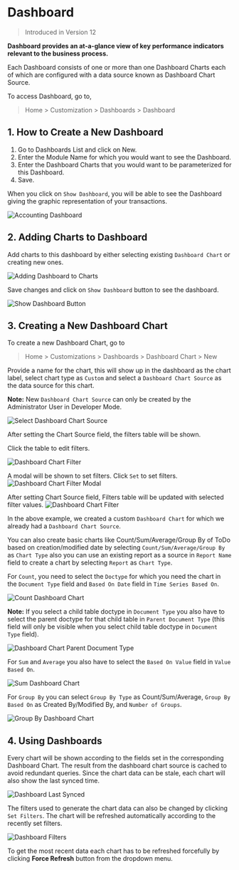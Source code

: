 
# Dashboard




> 
> Introduced in Version 12
> 
> 
> 


**Dashboard provides an at-a-glance view of key performance indicators relevant to the business process.**


Each Dashboard consists of one or more than one Dashboard Charts each of which are configured with a data source known as Dashboard Chart Source.


To access Dashboard, go to,



> 
> Home > Customization > Dashboards > Dashboard
> 
> 
> 


## 1. How to Create a New Dashboard


1. Go to Dashboards List and click on New.
2. Enter the Module Name for which you would want to see the Dashboard.
3. Enter the Dashboard Charts that you would want to be parameterized for this Dashboard.
4. Save.


When you click on `Show Dashboard`, you will be able to see the Dashboard giving the graphic representation of your transactions.


![Accounting Dashboard](/files/dashboard.png)


## 2. Adding Charts to Dashboard


Add charts to this dashboard by either selecting existing `Dashboard Chart` or creating new ones.


![Adding Dashboard to Charts](/files/dashboard-add-charts.png)


Save changes and click on `Show Dashboard` button to see the dashboard.


![Show Dashboard Button](/files/dashboard-show-dashboard-button.png)


## 3. Creating a New Dashboard Chart


To create a new Dashboard Chart, go to



> 
> Home > Customizations > Dashboards > Dashboard Chart > New
> 
> 
> 


Provide a name for the chart, this will show up in the dashboard as the chart label, select chart type as `Custom` and select a `Dashboard Chart Source` as the data source for this chart.


**Note:** New `Dashboard Chart Source` can only be created by the Administrator User in Developer Mode.


![Select Dashboard Chart Source](/files/dashboard-chart-from-source.png)


After setting the Chart Source field, the filters table will be shown.


Click the table to edit filters.


![Dashboard Chart Filter](/files/dashboard-chart-filter.png)


A modal will be shown to set filters. Click `Set` to set filters.
![Dashboard Chart Filter Modal](/files/dashboard-chart-filter-modal.png)


After setting Chart Source field, Filters table will be updated with selected filter values.
![Dashboard Chart Filter](/files/dashboard-chart-filter-updated.png)


In the above example, we created a custom `Dashboard Chart` for which we already had a `Dashboard Chart Source`. 


You can also create basic charts like Count/Sum/Average/Group By of ToDo based on creation/modified date by selecting `Count/Sum/Average/Group By` as `Chart Type` also you can use an existing report as a source in `Report Name` field to create a chart by selecting `Report` as `Chart Type`.


For `Count`, you need to select the `Doctype` for which you need the chart in the `Document Type` field and `Based On Date` field in `Time Series Based On`.


![Count Dashboard Chart](/files/dashboard-chart-count.png)


**Note:** If you select a child table doctype in `Document Type` you also have to select the parent doctype for that child table in `Parent Document Type` (this field will only be visible when you select child table doctype in `Document Type` field).


![Dashboard Chart Parent Document Type](/files/dashboard-chart-parent-document-type.png)


For `Sum` and `Average` you also have to select the `Based On Value` field in `Value Based On`.


![Sum Dashboard Chart](/files/dashboard-chart-sum.png)


For `Group By` you can select `Group By Type` as Count/Sum/Average, `Group By Based On` as Created By/Modified By, and `Number of Groups`.


![Group By Dashboard Chart](/files/dashboard-chart-group-by.png)


## 4. Using Dashboards


Every chart will be shown according to the fields set in the corresponding Dashboard Chart. The result from the dashboard chart source is cached to avoid redundant queries. Since the chart data can be stale, each chart will also show the last synced time.


![Dashboard Last Synced](/files/dashboard-last-synced.png)


The filters used to generate the chart data can also be changed by clicking `Set Filters`. The chart will be refreshed automatically according to the recently set filters.


![Dashboard Filters](/files/dashboard-filters.png)


To get the most recent data each chart has to be refreshed forcefully by clicking **Force Refresh** button from the dropdown menu.




